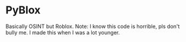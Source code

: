 # PyBlox
Basically OSINT but Roblox. Note: I know this code is horrible, pls don't bully me. I made this when I was a lot younger.
